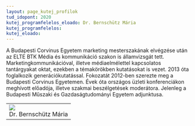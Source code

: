 ```yaml
---
layout: page_kutej_profilok
tud_idopont: 2020
kutej_programfelelos_eloado: Dr. Bernschütz Mária
kutej_programfelelos: 
kutej_eloado:
---
```


A Budapesti Corvinus Egyetem marketing mesterszakának elvégzése után az ELTE BTK Média és kommunikáció szakon is államvizsgát tett. Marketingkommunikációval, illetve médiaelmélettel kapcsolatos tantárgyakat oktat, ezekben a témakörökben kutatásokat is vezet. 2013 óta foglalkozik generációkutatással. Fokozatát 2012-ben szerezte meg a Budapesti Corvinus Egyetemen. Évek óta országos üzleti konferenciákon meghívott előadója, illetve szakmai beszélgetések moderátora. Jelenleg a Budapesti Műszaki és Gazdaságtudományi Egyetem adjunktusa.




 <table class="picture">
<tr>
<td>

<div class="gallery">
    <img src="images/bernschutz_maria.jpg" max-width="250" max-height="200">
  <div class="desc">Dr. Bernschütz Mária</div>
</div>

</td>
</tr>
</table>
